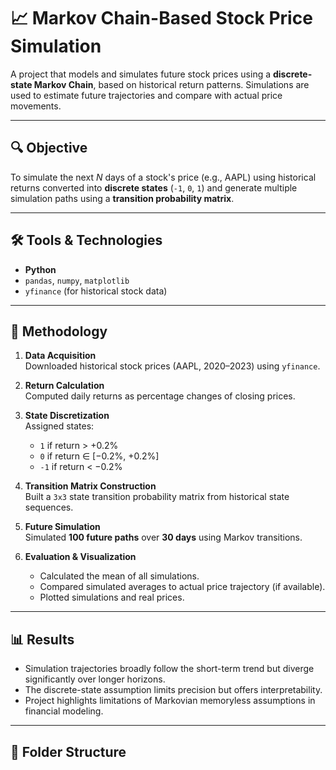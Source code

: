 # 📈 Markov Chain-Based Stock Price Simulation

A project that models and simulates future stock prices using a **discrete-state Markov Chain**, based on historical return patterns. Simulations are used to estimate future trajectories and compare with actual price movements.

---

## 🔍 Objective

To simulate the next *N* days of a stock's price (e.g., AAPL) using historical returns converted into **discrete states** (`-1`, `0`, `1`) and generate multiple simulation paths using a **transition probability matrix**.

---

## 🛠️ Tools & Technologies

- **Python**
- `pandas`, `numpy`, `matplotlib`
- `yfinance` (for historical stock data)

---

## 🧠 Methodology

1. **Data Acquisition**  
   Downloaded historical stock prices (AAPL, 2020–2023) using `yfinance`.

2. **Return Calculation**  
   Computed daily returns as percentage changes of closing prices.

3. **State Discretization**  
   Assigned states:  
   - `1` if return > +0.2%  
   - `0` if return ∈ [−0.2%, +0.2%]  
   - `-1` if return < −0.2%

4. **Transition Matrix Construction**  
   Built a `3x3` state transition probability matrix from historical state sequences.

5. **Future Simulation**  
   Simulated **100 future paths** over **30 days** using Markov transitions.

6. **Evaluation & Visualization**  
   - Calculated the mean of all simulations.  
   - Compared simulated averages to actual price trajectory (if available).  
   - Plotted simulations and real prices.

---

## 📊 Results

- Simulation trajectories broadly follow the short-term trend but diverge significantly over longer horizons.
- The discrete-state assumption limits precision but offers interpretability.
- Project highlights limitations of Markovian memoryless assumptions in financial modeling.

---

## 📁 Folder Structure

